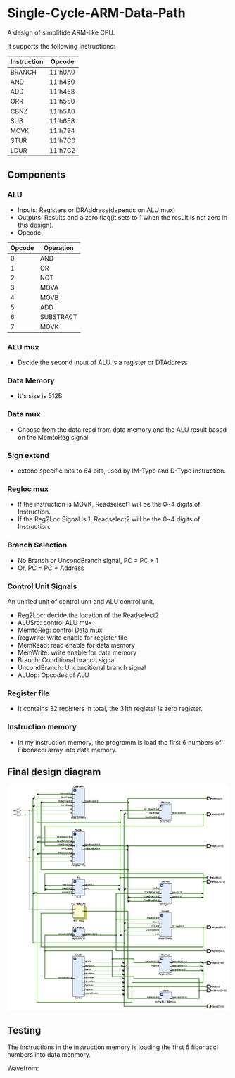 # Single-Cycle-ARM-Data-Path
A design of simplifide ARM-like CPU.

It supports the following instructions:

Instruction|Opcode
----|----
BRANCH|11'h0A0
AND|11'h450
ADD|11'h458
ORR|11'h550
CBNZ|11'h5A0
SUB|11'h658
MOVK|11'h794
STUR|11'h7C0
LDUR|11'h7C2

## Components
### ALU
- Inputs: Registers or DRAddress(depends on ALU mux)
- Outputs: Results and a zero flag(it sets to 1 when the result is not zero in this design).
- Opcode:

Opcode|Operation
----|----
0 | AND
1 | OR
2 | NOT
3 | MOVA
4 | MOVB
5 | ADD
6 | SUBSTRACT
7 | MOVK

### ALU mux
- Decide the second input of ALU is a register or DTAddress

### Data Memory
- It's size is 512B

### Data mux
- Choose from the data read from data memory and the ALU result based on the MemtoReg signal.

### Sign extend
- extend specific bits to 64 bits, used by IM-Type and D-Type instruction.

### Regloc mux
- If the instruction is MOVK, Readselect1 will be the 0~4 digits of Instruction.
- If the Reg2Loc Signal is 1, Readselect2 will be the 0~4 digits of Instruction.

### Branch Selection
- No Branch or UncondBranch signal, PC = PC + 1
- Or, PC = PC + Address

### Control Unit Signals
An unified unit of control unit and ALU control unit.
- Reg2Loc: decide the location of the Readselect2
- ALUSrc: control ALU mux
- MemtoReg: control Data mux
- Regwrite: write enable for register file
- MemRead: read enable for data memory
- MemWrite: write enable for data memory
- Branch: Conditional branch signal
- UncondBranch: Unconditional branch signal
- ALUop: Opcodes of ALU

### Register file
- It contains 32 registers in total, the 31th register is zero register.

### Instruction memory
- In my instruction memory, the programm is load the first 6 numbers of Fibonacci array into data memory.

## Final design diagram
<img src = "https://github.com/TingyiZhang/Single-Cycle-ARM-Data-Path/blob/master/FinalDesign.png">

## Testing
The instructions in the instruction memory is loading the first 6 fibonacci numbers into data menmory.

Wavefrom:

